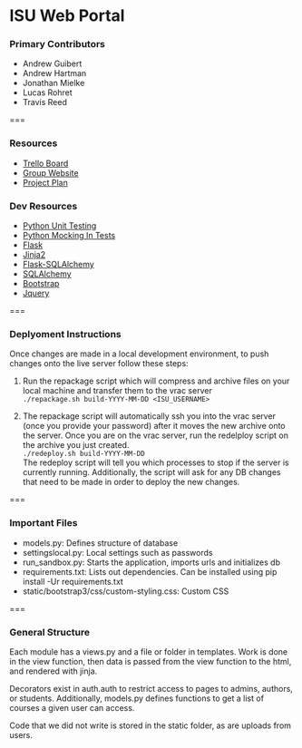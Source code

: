 ISU Web Portal
===
### Primary Contributors
* Andrew Guibert
* Andrew Hartman
* Jonathan Mielke
* Lucas Rohret
* Travis Reed 

===
### Resources
* [Trello Board](https://trello.com/b/kPAKvBao/senior-design)
* [Group Website](http://may1518.ece.iastate.edu/)
* [Project Plan](https://drive.google.com/a/iastate.edu/file/d/0B6mbCLySBSQxOUxYQ196eUY5cXc/view?usp=sharing)

### Dev Resources
* [Python Unit Testing](https://docs.python.org/2/library/unittest.html)
* [Python Mocking In Tests](https://docs.python.org/3/library/unittest.mock.html)
* [Flask](http://flask.pocoo.org/)
* [Jinja2](http://jinja.pocoo.org/docs/dev/)
* [Flask-SQLAlchemy](https://pythonhosted.org/Flask-SQLAlchemy/)
* [SQLAlchemy](http://www.sqlalchemy.org/)
* [Bootstrap](http://getbootstrap.com/getting-started/)
* [Jquery](http://api.jquery.com/)

===
### Deplyoment Instructions
Once changes are made in a local development environment, to push changes onto the live server follow these steps:

1.  Run the repackage script which will compress and archive files on your local machine and transfer them to the vrac server<br>
`./repackage.sh build-YYYY-MM-DD <ISU_USERNAME>`<br>

2.  The repackage script will automatically ssh you into the vrac server (once you provide your password) after it moves the new archive onto the server.  Once you are on the vrac server, run the redelploy script on the archive you just created.<br>
`./redeploy.sh build-YYYY-MM-DD`<br>
The redeploy script will tell you which processes to stop if the server is currently running.  Additionally, the script will ask for any DB changes that need to be made in order to deploy the new changes.

===
### Important Files
* models.py: Defines structure of database
* settingslocal.py: Local settings such as passwords
* run_sandbox.py: Starts the application, imports urls and initializes db
* requirements.txt: Lists out dependencies. Can be installed using pip install -Ur requirements.txt
* static/bootstrap3/css/custom-styling.css: Custom CSS

===
### General Structure
Each module has a views.py and a file or folder in templates. Work is done in the view function, then data is passed from the view function to the html, and rendered with jinja.

Decorators exist in auth.auth to restrict access to pages to admins, authors, or students. Additionally, models.py defines functions to get a list of courses a given user can access.

Code that we did not write is stored in the static folder, as are uploads from users.
